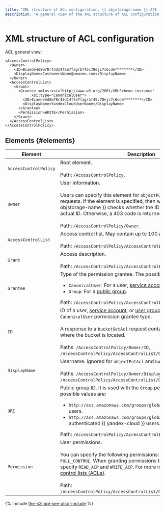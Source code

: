 ```yaml
---
title: "XML structure of ACL configuration. {{ objstorage-name }} API (S3)"
description: "A general view of the XML structure of ACL configuration, as well as each of its elements are described. AccessControlPolicy, Owner, AccessControlList, Grant, Grantee, ID, DisplayName, URI, Permission."
---
```


# XML structure of ACL configuration

ACL general view:

```
<AccessControlPolicy>
  <Owner>
    <ID>8caede4d8w78r43d14f2e7fagrbf45c78ejc7c6cde********</ID>
    <DisplayName>CustomersName@amazon.com</DisplayName>
  </Owner>
  <AccessControlList>
    <Grant>
      <Grantee xmlns:xsi="http://www.w3.org/2001/XMLSchema-instance"
			xsi:type="CanonicalUser">
        <ID>8caede4d8w78r43d14f2e7fagrbf45c78ejc7c6cde********</ID>
        <DisplayName>YandexCloudUserName</DisplayName>
      </Grantee>
      <Permission>WRITE</Permission>
    </Grant>
  </AccessControlList>
</AccessControlPolicy>
```


## Elements {#elements}

| Element | Description |
----- | -----
| `AccessControlPolicy` | Root element.<br/><br/>Path: `/AccessControlPolicy`. |
| `Owner` | User information.<br/><br/>Users can specify this element for `objectPutAcl` and `bucketPutAcl` requests. If the element is specified, then when uploading an ACL, {{ objstorage-name }} checks whether the ID passed matches the actual ID. Otherwise, a 403 code is returned.<br/><br/>Path: `/AccessControlPolicy/Owner`. |
| `AccessControlList` | Access control list. May contain up to 100 access permissions.<br/><br/>Path: `/AccessControlPolicy/AccessControlList`. |
| `Grant` | Access description.<br/><br/>Path: `/AccessControlPolicy/AccessControlList/Grant`. |
| `Grantee` | Type of the permission grantee. The possible values for `type`:<ul><li>`CanonicalUser`: For a user, [service account](../../../../iam/concepts/users/service-accounts.md), or [user group](../../../../organization/concepts/groups.md).</li><li>`Group`: For a [public group](../../../concepts/acl.md#public-groups).</li></ul>Path: `/AccessControlPolicy/AccessControlList/Grant/Grantee`. |
| `ID` | ID of a user, [service account](../../../../iam/concepts/users/service-accounts.md), or [user group](../../../../organization/concepts/groups.md). It is used with the `CanonicalUser` permission grantee type.<br/><br/>A response to a `bucketGetAcl` request contains the ID of the folder where the bucket is located.<br/><br/>Paths: `/AccessControlPolicy/Owner/ID`, `/AccessControlPolicy/AccessControlList/Grant/Grantee/ID`. |
| `DisplayName` | Username. Ignored for `objectPutAcl` and `bucketPutAcl` requests<br/><br/>Paths: `/AccessControlPolicy/Owner/DisplayName`, `/AccessControlPolicy/AccessControlList/Grant/Grantee/DisplayName`. |
| `URI` | Public group [ID](../../../concepts/acl.md#public-groups). It is used with the `Group` permission grantee type. The possible values are:<ul><li>`http://acs.amazonaws.com/groups/global/AllUsers`: All internet users.</li><li>`http://acs.amazonaws.com/groups/global/AuthenticatedUsers`: All authenticated {{ yandex-cloud }} users.</li></ul>Path: `/AccessControlPolicy/AccessControlList/Grant/Grantee/URI`. |
| `Permission` | User permissions.<br/><br/>You can specify the following permissions: `READ`, `WRITE`, and `FULL_CONTROL`. When granting permissions to an object, you can also specify `READ_ACP` and `WRITE_ACP`. For more information, see [Access control lists (ACLs)](../../../concepts/acl.md). <br/><br/>Path: `/AccessControlPolicy/AccessControlList/Grant/Grantee/DisplayName`. |

{% include [the-s3-api-see-also-include](../../../../_includes/storage/the-s3-api-see-also-include.md) %}